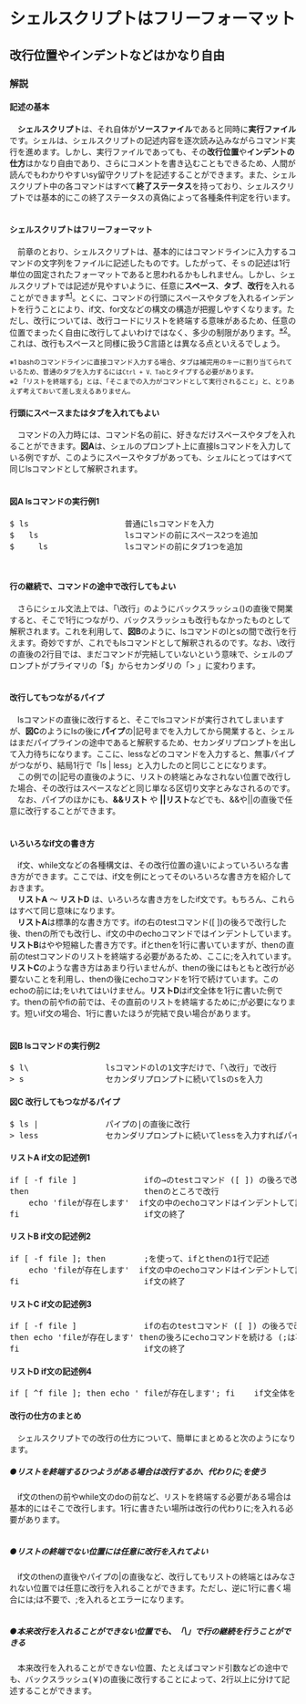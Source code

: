 # シェルスクリプトはフリーフォーマット
## 改行位置やインデントなどはかなり自由
### 解説
#### 記述の基本
　**シェルスクリプト**は、それ自体が**ソースファイル**であると同時に**実行ファイル**です。シェルは、シェルスクリプトの記述内容を逐次読み込みながらコマンド実行を進めます。しかし、実行ファイルであっても、その**改行位置**や**インデントの仕方**はかなり自由であり、さらにコメントを書き込むこともできるため、人間が読んでもわかりやすいsy留守クリプトを記述することができます。また、シェルスクリプト中の各コマンドはすべて**終了ステータス**を持っており、シェルスクリプトでは基本的にこの終了ステータスの真偽によって各種条件判定を行います。<br>
<br>
#### シェルスクリプトはフリーフォーマット
　前章のとおり、シェルスクリプトは、基本的にはコマンドラインに入力するコマンドの文字列をファイルに記述したものです。したがって、そｓの記述は1行単位の固定されたフォーマットであると思われるかもしれません。しかし、シェルスクリプトでは記述が見やすいように、任意に**スペース**、**タブ**、**改行**を入れることができます<sup>[※1](#note1)</sup>。とくに、コマンドの行頭にスペースやタブを入れるインデントを行うことにより、if文、for文などの構文の構造が把握しやすくなります。ただし、改行については、改行コードにリストを終端する意味があるため、任意の位置でまったく自由に改行してよいわけではなく、多少の制限があります。<sup>[※2](#note2)</sup>。これは、改行もスペースと同様に扱うC言語とは異なる点といえるでしょう。<br>

<small id="note1"> ※1 bashのコマンドラインに直接コマンド入力する場合、タブは補完用のキーに割り当てられているため、普通のタブを入力するには`Ctrl + V、Tab`とタイプする必要があります。</small><br>
<small id="note2"> ※2 「リストを終端する」とは、「そこまでの入力がコマンドとして実行されること」と、とりあえず考えておいて差し支えるありません。</small><br>

#### 行頭にスペースまたはタブを入れてもよい
　コマンドの入力時には、コマンド名の前に、好きなだけスペースやタブを入れることができます。**図A**は、シェルのプロンプト上に直接lsコマンドを入力している例ですが、このようにスペースやタブがあっても、シェルにとってはすべて同じlsコマンドとして解釈されます。<br>
<br>

#### 図A lsコマンドの実行例1
<pre>
$ ls                    普通にlsコマンドを入力
$   ls                  lsコマンドの前にスペース2つを追加
$     ls                lsコマンドの前にタブ1つを追加
</pre>
<br>

#### 行の継続で、コマンドの途中で改行してもよい
　さらにシェル文法上では、「\改行」のようにバックスラッシュ(\)の直後で開業すると、そこで1行につながり、バックスラッシュも改行もなかったものとして解釈されます。これを利用して、**図B**のように、lsコマンドのlとsの間で改行を行えます。奇妙ですが、これでもlsコマンドとして解釈されるのです。なお、\改行の直後の2行目では、まだコマンドが完結していないという意味で、シェルのプロンプトがプライマリの「$」からセカンダリの「> 」に変わります。<br>
<br>

#### 改行してもつながるパイプ
　lsコマンドの直後に改行すると、そこでlsコマンドが実行されてしまいますが、**図C**のようにlsの後に**パイプ**の|記号までを入力してから開業すると、シェルはまだパイプラインの途中であると解釈するため、セカンダリプロンプトを出して入力待ちになります。ここに、lessなどのコマンドを入力すると、無事パイプがつながり、結局1行で「ls | less」と入力したのと同じことになります。<br>
　この例での|記号の直後のように、リストの終端とみなされない位置で改行した場合、その改行はスペースなどと同じ単なる区切り文字とみなされるのです。<br>
　なお、パイプのほかにも、**&&リスト** や **||リスト**などでも、&&や||の直後で任意に改行することができます。<br>
<br>

#### いろいろなif文の書き方
　if文、while文などの各種構文は、その改行位置の違いによっていろいろな書き方ができます。ここでは、if文を例にとってそのいろいろな書き方を紹介しておきます。<br>
　**リストA** ～ **リストD** は、いろいろな書き方をしたif文です。もちろん、これらはすべて同じ意味になります。<br>
　**リストA**は標準的な書き方です。ifの右のtestコマンド([ ])の後ろで改行した後、thenの所でも改行し、if文の中のechoコマンドではインデントしています。**リストB**はやや短縮した書き方です。ifとthenを1行に書いていますが、thenの直前のtestコマンドのリストを終端する必要があるため、ここに;を入れています。**リストC**のような書き方はあまり行いませんが、thenの後にはもともと改行が必要ないことを利用し、thenの後にechoコマンドを1行で続けています。このechoの前には;をいれてはいけません。**リストD**はif文全体を1行に書いた例です。thenの前やfiの前では、その直前のリストを終端するために;が必要になります。短いif文の場合、1行に書いたほうが完結で良い場合があります。<br>
<br>

#### 図B lsコマンドの実行例2
<pre>
$ l\                lsコマンドのlの1文字だけで、「\改行」で改行
> s                 セカンダリプロンプトに続いてlsのsを入力
</pre>

#### 図C 改行してもつながるパイプ
<pre>
$ ls |              パイプの|の直後に改行
> less              セカンダリプロンプトに続いてlessを入力すればパイプがつながる
</pre>

#### リストA if文の記述例1
<pre>
if [ -f file ]              ifの→のtestコマンド ([ ]) の後ろで改行
then                        thenのところで改行
    echo 'fileが存在します'  if文の中のechoコマンドはインデントして記述
fi                          if文の終了
</pre>

#### リストB if文の記述例2
<pre>
if [ -f file ]; then        ;を使って、ifとthenの1行で記述
    echo 'fileが存在します'  if文の中のechoコマンドはインデントして記述
fi                          if文の終了
</pre>

#### リストC if文の記述例3
<pre>
if [ -f file ]              ifの右のtestコマンド ([ ]) の後ろで改行
then echo 'fileが存在します' thenの後ろにechoコマンドを続ける (;は不要)
fi                          if文の終了
</pre>

#### リストD if文の記述例4
<pre>
if [ ^f file ]; then echo ' fileが存在します'; fi    if文全体を1行で記述
</pre>

#### 改行の仕方のまとめ
　シェルスクリプトでの改行の仕方について、簡単にまとめると次のようになります。<br>

##### ●リストを終端するひつようがある場合は改行するか、代わりに;を使う
　if文のthenの前やwhile文のdoの前など、リストを終端する必要がある場合は基本的にはそこで改行します。1行に書きたい場所は改行の代わりに;を入れる必要があります。<br>
<br>

##### ●リストの終端でない位置には任意に改行を入れてよい
　if文のthenの直後やパイプの|の直後など、改行してもリストの終端とはみなされない位置では任意に改行を入れることができます。ただし、逆に1行に書く場合には;は不要で、;を入れるとエラーになります。<br>
<br>

##### ●本来改行を入れることができない位置でも、「\」で行の継続を行うことができる
　本来改行を入れることができない位置、たとえばコマンド引数などの途中でも、バックスラッシュ(￥)の直後に改行することによって、2行以上に分けて記述することができます。<br>
